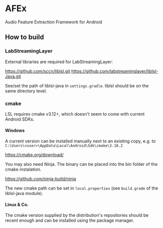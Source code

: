 # AFEx
Audio Feature Extraction Framework for Android

## How to build

### LabStreamingLayer
External libraries are required for LabStreamingLayer:

https://github.com/sccn/liblsl.git
https://github.com/labstreaminglayer/liblsl-Java.git

See/set the path of liblsl-java in ```settings.gradle```. liblsl should be on the same directory level. 

### cmake

LSL requires cmake v3.12+, which doesn't seem to come with current Android SDKs. 

#### Windows 
A current version can be installed manually next to an existing copy, e.g. to ```C:\Users\<user>\AppData\Local\Android\Sdk\cmake\3.18.2```

https://cmake.org/download/

You may also need Ninja. The binary can be placed into the bin folder of the cmake instalation.

https://github.com/ninja-build/ninja

The new cmake path can be set in ```local.properties``` (see ```build.grade``` of the liblsl-java module).

#### Linux & Co. 
The cmake version supplied by the distribution's repositories should be recent enough and can be installed using the package manager. 

